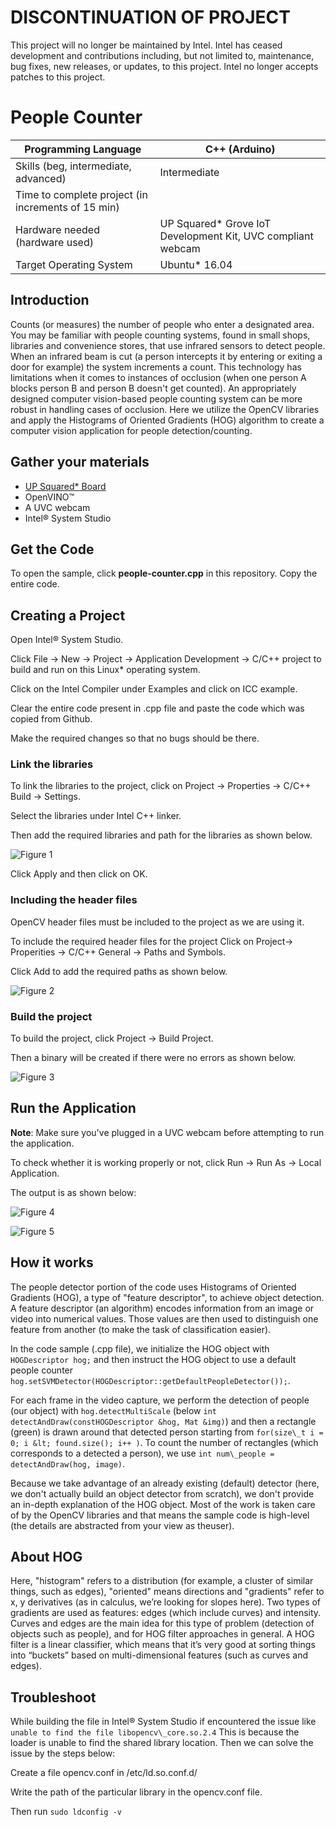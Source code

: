 # DISCONTINUATION OF PROJECT #
This project will no longer be maintained by Intel.
Intel has ceased development and contributions including, but not limited to, maintenance, bug fixes, new releases, or updates, to this project.
Intel no longer accepts patches to this project.
# People Counter

| Programming Language |  C++ (Arduino) |
| --- | --- |
| Skills (beg, intermediate, advanced) |  Intermediate |
| Time to complete project (in increments of 15 min) |   |
| Hardware needed (hardware used) | UP Squared* Grove IoT Development Kit, UVC compliant webcam |
| Target Operating System | Ubuntu* 16.04  |

## Introduction

Counts (or measures) the number of people who enter a designated area. You may be familiar with people counting systems, found in small shops, libraries and convenience stores, that use infrared sensors to detect
people. When an infrared beam is cut (a person intercepts it by entering or exiting a door for example) the system increments a count. This technology has limitations when it comes to instances of occlusion (when one person A blocks person B and person B doesn't get counted). An appropriately designed computer vision-based people counting system can be more robust in handling cases of occlusion. Here we utilize the OpenCV libraries and apply the Histograms of Oriented Gradients (HOG) algorithm to create a computer vision application for people detection/counting.

## Gather your materials

-   [UP Squared* Board](http://www.up-board.org/upsquared/)
-   OpenVINO™
-   A UVC webcam
-   Intel® System Studio

## Get the Code

To open the sample, click **people-counter.cpp** in this repository. Copy the entire code.

## Creating a Project

Open Intel® System Studio.

Click File → New → Project → Application Development → C/C++ project to build and run on this Linux* operating system.

Click on the Intel Compiler under Examples and click on ICC example.

Clear the entire code present in .cpp file and paste the code which was copied from Github.

Make the required changes so that no bugs should be there.

### Link the libraries

To link the libraries to the project, click on Project → Properties → C/C++ Build → Settings.

Select the libraries under Intel C++ linker.

Then add the required libraries and path for the libraries as shown below.

![Figure 1](./images/figure1.jpeg)

Click Apply and then click on OK.

### Including the header files

OpenCV header files must be included to the project as we are using it.

To include the required header files for the project
Click on Project→ Properities → C/C++ General → Paths and Symbols.

Click Add to add the required paths as shown below.

![Figure 2](./images/figure2.png)

### Build the project

To build the project, click Project → Build Project.

Then a binary will be created if there were no errors as shown below.

![Figure 3](./images/figure3.jpeg)

## Run the Application

**Note**: Make sure you've plugged in a UVC webcam before attempting to run the application.

To check whether it is working properly or not, click Run → Run As → Local Application.

The output is as shown below:

![Figure 4](./images/figure4.jpeg)

![Figure 5](./images/figure5.jpeg)

## How it works

The people detector portion of the code uses Histograms of Oriented Gradients (HOG), a type of "feature descriptor", to achieve object
detection. A feature descriptor (an algorithm) encodes information from an image or video into numerical values. Those values are then used to distinguish one feature from another (to make the task of classification easier).

In the code sample (.cpp file), we initialize the HOG object with ```HOGDescriptor hog;``` and then instruct the HOG object to use a default people counter ```hog.setSVMDetector(HOGDescriptor::getDefaultPeopleDetector());```. 

For each frame in the video capture, we perform the detection of people (our object) with ```hog.detectMultiScale``` (below ```int detectAndDraw(constHOGDescriptor &hog, Mat &img)```) and then a rectangle (green) is drawn around that detected person starting from ```for(size\_t i = 0; i &lt; found.size(); i++ )```. To count the number of rectangles (which corresponds to a detected a person), we use ```int num\_people = detectAndDraw(hog, image)```.

Because we take advantage of an already existing (default) detector (here, we don't actually build an object detector from scratch), we
don't provide an in-depth explanation of the HOG object. Most of the work is taken care of by the OpenCV libraries and that means the sample code is high-level (the details are abstracted from your view as theuser).

## About HOG

Here, "histogram" refers to a distribution (for example, a cluster of similar things, such as edges), "oriented" means directions and
"gradients" refer to x, y derivatives (as in calculus, we’re looking for slopes here). Two types of gradients are used as features: edges (which include curves) and intensity. Curves and edges are the main idea for this type of problem (detection of objects such as people), and for HOG filter approaches in general. A HOG filter is a linear classifier, which means that it’s very good at sorting things into “buckets” based on multi-dimensional features (such as curves and edges).

## Troubleshoot

While building the file in Intel® System Studio if encountered the issue
like 
```unable to find the file libopencv\_core.so.2.4```
This is because the loader is unable to find the shared library location. Then we can solve
the issue by the steps below:

Create a file opencv.conf in /etc/ld.so.conf.d/

Write the path of the particular library in the opencv.conf file.

Then run 
```sudo ldconfig -v```





